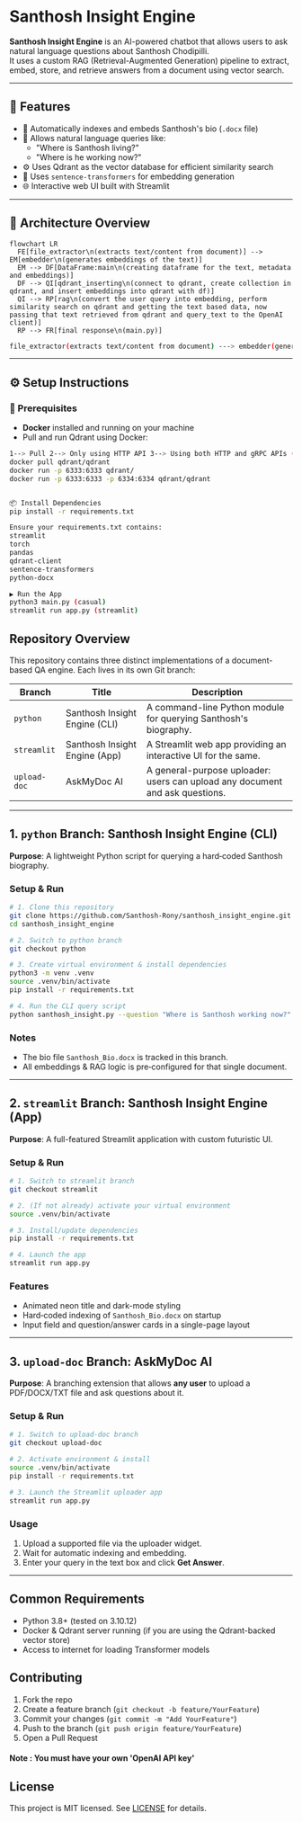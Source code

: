 # Santhosh Insight Engine

**Santhosh Insight Engine** is an AI-powered chatbot that allows users to ask natural language questions about Santhosh Chodipilli.  
It uses a custom RAG (Retrieval-Augmented Generation) pipeline to extract, embed, store, and retrieve answers from a document using vector search.

---

## 🚀 Features

- 📄 Automatically indexes and embeds Santhosh's bio (`.docx` file)
- 🤖 Allows natural language queries like:
  - "Where is Santhosh living?"
  - "Where is he working now?"
- ⚙️ Uses Qdrant as the vector database for efficient similarity search
- 🧩 Uses `sentence-transformers` for embedding generation
- 🌐 Interactive web UI built with Streamlit

---

## 🧱 Architecture Overview

```mermaid
flowchart LR
  FE[file_extractor\n(extracts text/content from document)] --> EM[embedder\n(generates embeddings of the text)]
  EM --> DF[DataFrame:main\n(creating dataframe for the text, metadata and embeddings)]
  DF --> QI[qdrant_inserting\n(connect to qdrant, create collection in qdrant, and insert embeddings into qdrant with df)]
  QI --> RP[rag\n(convert the user query into embedding, perform similarity search on qdrant and getting the text based data, now passing that text retrieved from qdrant and query_text to the OpenAI client)]
  RP --> FR[final response\n(main.py)]
```


```bash 
file_extractor(extracts text/content from document) ---> embedder(generates embeddings of the text) ---> Dataframe:main(creating dataframe for the text, metadata and embeddings) ---> qdrant_inserting(connect to qdrant, create collection in qdrant, and insert embeddings into qdrant with df) ---> rag(convert the user query into embedding, perform similarity search on qdrant and getting the text based data, Now passing that text retrieved fromt qdrant and query_text to the openAI client) ---> final response(main.py)
```
---

## ⚙️ Setup Instructions

### 🔗 Prerequisites

- **Docker** installed and running on your machine
- Pull and run Qdrant using Docker:

```bash 
1--> Pull 2--> Only using HTTP API 3--> Using both HTTP and gRPC APIs (choose explictly)
docker pull qdrant/qdrant
docker run -p 6333:6333 qdrant/
docker run -p 6333:6333 -p 6334:6334 qdrant/qdrant  


📦 Install Dependencies
pip install -r requirements.txt

Ensure your requirements.txt contains:
streamlit
torch
pandas
qdrant-client
sentence-transformers
python-docx

▶️ Run the App
python3 main.py (casual)
streamlit run app.py (streamlit)
```

## Repository Overview

This repository contains three distinct implementations of a document-based QA engine. Each lives in its own Git branch:

| Branch       | Title                         | Description                                                                  |
| ------------ | ----------------------------- | ---------------------------------------------------------------------------- |
| `python`     | Santhosh Insight Engine (CLI) | A command-line Python module for querying Santhosh's biography.              |
| `streamlit`  | Santhosh Insight Engine (App) | A Streamlit web app providing an interactive UI for the same.                |
| `upload-doc` | AskMyDoc AI                   | A general-purpose uploader: users can upload any document and ask questions. |

---

## 1. `python` Branch: Santhosh Insight Engine (CLI)

**Purpose**: A lightweight Python script for querying a hard‑coded Santhosh biography.

### Setup & Run

```bash
# 1. Clone this repository
git clone https://github.com/Santhosh-Rony/santhosh_insight_engine.git
cd santhosh_insight_engine

# 2. Switch to python branch
git checkout python

# 3. Create virtual environment & install dependencies
python3 -m venv .venv
source .venv/bin/activate
pip install -r requirements.txt

# 4. Run the CLI query script
python santhosh_insight.py --question "Where is Santhosh working now?"
```

### Notes

* The bio file `Santhosh_Bio.docx` is tracked in this branch.
* All embeddings & RAG logic is pre‑configured for that single document.

---

## 2. `streamlit` Branch: Santhosh Insight Engine (App)

**Purpose**: A full-featured Streamlit application with custom futuristic UI.

### Setup & Run

```bash
# 1. Switch to streamlit branch
git checkout streamlit

# 2. (If not already) activate your virtual environment
source .venv/bin/activate

# 3. Install/update dependencies
pip install -r requirements.txt

# 4. Launch the app
streamlit run app.py
```

### Features

* Animated neon title and dark-mode styling
* Hard‑coded indexing of `Santhosh_Bio.docx` on startup
* Input field and question/answer cards in a single-page layout

---

## 3. `upload-doc` Branch: AskMyDoc AI

**Purpose**: A branching extension that allows **any user** to upload a PDF/DOCX/TXT file and ask questions about it.

### Setup & Run

```bash
# 1. Switch to upload-doc branch
git checkout upload-doc

# 2. Activate environment & install
source .venv/bin/activate
pip install -r requirements.txt

# 3. Launch the Streamlit uploader app
streamlit run app.py
```

### Usage

1. Upload a supported file via the uploader widget.
2. Wait for automatic indexing and embedding.
3. Enter your query in the text box and click **Get Answer**.

---

## Common Requirements

* Python 3.8+ (tested on 3.10.12)
* Docker & Qdrant server running (if you are using the Qdrant-backed vector store)
* Access to internet for loading Transformer models

## Contributing

1. Fork the repo
2. Create a feature branch (`git checkout -b feature/YourFeature`)
3. Commit your changes (`git commit -m "Add YourFeature"`)
4. Push to the branch (`git push origin feature/YourFeature`)
5. Open a Pull Request

#### Note : You must have your own 'OpenAI API key'

## License

This project is MIT licensed. See [LICENSE](LICENSE) for details.

